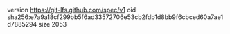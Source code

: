 version https://git-lfs.github.com/spec/v1
oid sha256:e7a9a18cf299bb5f6ad33572706e53cb2fdb1d8bb9f6cbced60a7ae1d7885294
size 2053
